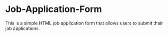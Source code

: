 # Job-Application-Form
This is a simple HTML job application form that allows users to submit their job applications.
